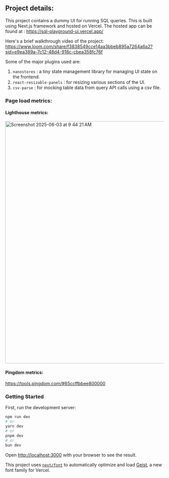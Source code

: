 ## Project details: 
This project contains a dummy UI for running SQL queries. This is built using Next.js framework and hosted on Vercel.
The hosted app can be found at : https://sql-playground-ui.vercel.app/

Here's a brief walkthrough video of the project: https://www.loom.com/share/f3838549cce14aa3bbeb895a7264a6a2?sid=e9ea389a-7c12-48d4-918c-cbea358fc76f

Some of the major plugins used are:
1. `nanostores` : a tiny state management library for managing UI state on the frontend.
2. `react-resizable-panels` : for resizing various sections of the UI.
3. `csv-parse` : for mocking table data from query API calls using a csv file.

### Page load metrics:
#### Lighthouse metrics:
<img width="766" alt="Screenshot 2025-06-03 at 9 44 21 AM" src="https://github.com/user-attachments/assets/336cd6f5-f807-4903-a6bb-b3f3eb84f1e0" />

#### Pingdom metrics:
https://tools.pingdom.com/#65ccffbbee800000


### Getting Started

First, run the development server:

```bash
npm run dev
# or
yarn dev
# or
pnpm dev
# or
bun dev
```

Open [http://localhost:3000](http://localhost:3000) with your browser to see the result.

This project uses [`next/font`](https://nextjs.org/docs/app/building-your-application/optimizing/fonts) to automatically optimize and load [Geist](https://vercel.com/font), a new font family for Vercel.

